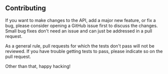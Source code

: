 Contributing
------------

If you want to make changes to the API, add a major new feature, or fix a bug, please consider opening a GitHub
issue first to discuss the changes. Small bug fixes don't need an issue and can just be addressed in a pull request.

As a general rule, pull requests for which the tests don't pass will not be reviewed. If you have trouble getting
tests to pass, please indicate so on the pull request.

Other than that, happy hacking!
